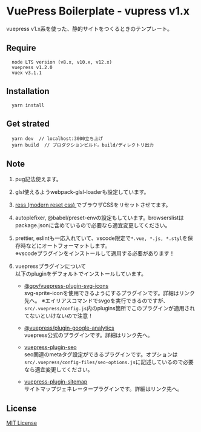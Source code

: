 # VuePress Boilerplate - vupress v1.x
vuepress v1.x系を使った、静的サイトをつくるときのテンプレート。

## Require
      node LTS version (v8.x, v10.x, v12.x)
      vuepress v1.2.0
      vuex v3.1.1

## Installation
      yarn install

## Get strated
      yarn dev  // localhost:3000立ち上げ
      yarn build  // プロダクションビルド。build/ディレクトリ出力

## Note
1. pug記法使えます。

2. glsl使えるようwebpack-glsl-loaderも設定しています。

3. [ress (modern reset css) ](https://github.com/filipelinhares/ress)でブラウザCSSをリセットさせてます。

4. autoplefixer, @babel/preset-envの設定もしています。browserslistはpackage.jsonに含めているので必要なら適宜変更してください。

5. prettier, eslintも一応入れていて、vscode限定で`*.vue, *.js, *.styl`を保存時などにオートフォーマットします。<br>
   ※vscodeプラグインをインストールして適用する必要があります！

6. vuepressプラグインについて<br>
   以下のpluginをデフォルトでインストールしています。
   
   - [@goy/vuepress-plugin-svg-icons](https://vp-icon.goyfe.com/guide/)<br>
   svg-sprite-iconを使用できるようにするプラグインです。詳細はリンク先へ。
   ※エイリアスコマンドでsvgoを実行できるのですが、`src/.vuepress/config.js`内のplugins箇所でこのプラグインが適用されてないといけないので注意！

   - [@vuepress/plugin-google-analytics](https://v1.vuepress.vuejs.org/plugin/official/plugin-google-analytics.html)<br>
   vuepress公式のプラグインです。詳細はリンク先へ。

   - [vuepress-plugin-seo](https://github.com/lorisleiva/vuepress-plugin-seo)<br>
   seo関連のmetaタグ設定ができるプラグインです。オプションは`src/.vuepress/config-files/seo-options.js`に記述しているので必要なら適宜変更してください。

   - [vuepress-plugin-sitemap](https://github.com/ekoeryanto/vuepress-plugin-sitemap)<br>
   サイトマップジェネレータープラグインです。詳細はリンク先へ。

## License
[MIT License](https://github.com/RootCisco/vuepress-boilerplate/blob/master/LICENSE)
